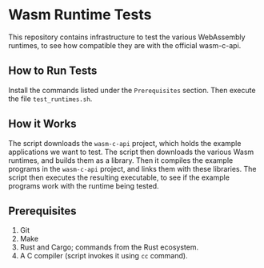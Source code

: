 Wasm Runtime Tests
==================

This repository contains infrastructure to test the various
WebAssembly runtimes, to see how compatible they are with the
official wasm-c-api.

How to Run Tests
----------------

Install the commands listed under the `Prerequisites` section. Then execute the
file `test_runtimes.sh`.

How it Works
------------

The script downloads the `wasm-c-api` project, which holds the example
applications we want to test. The script then downloads the various Wasm
runtimes, and builds them as a library. Then it compiles the example programs
in the `wasm-c-api` project, and links them with these libraries. The script then
executes the resulting executable, to see if the example programs work with the
runtime being tested.

Prerequisites
-------------

1. Git
2. Make
3. Rust and Cargo; commands from the Rust ecosystem.
4. A C compiler (script invokes it using `cc` command).


